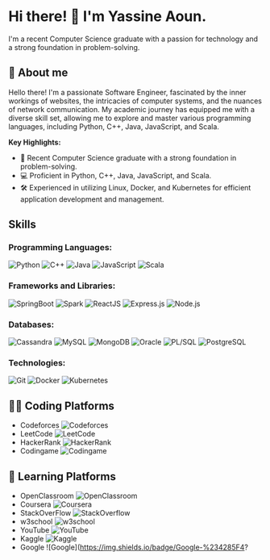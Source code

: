 # Hi there! 👋 I'm Yassine Aoun.

I'm a recent Computer Science graduate with a passion for technology and a strong foundation in problem-solving.

## 💬 About me 

Hello there! I'm a passionate Software Engineer, fascinated by the inner workings of websites, the intricacies of computer systems, and the nuances of network communication. My academic journey has equipped me with a diverse skill set, allowing me to explore and master various programming languages, including Python, C++, Java, JavaScript, and Scala.

**Key Highlights:**
- 🚀 Recent Computer Science graduate with a strong foundation in problem-solving.
- 💻 Proficient in Python, C++, Java, JavaScript, and Scala.
- 🛠️ Experienced in utilizing Linux, Docker, and Kubernetes for efficient application development and management.

## Skills

### Programming Languages:
![Python](https://img.shields.io/badge/Python-blue?style=for-the-badge&logo=python&logoWidth=30)
![C++](https://img.shields.io/badge/C++-orange?style=for-the-badge&logo=c%2B%2B&logoWidth=30)
![Java](https://img.shields.io/badge/Java-orange?style=for-the-badge&logo=java&logoWidth=30)
![JavaScript](https://img.shields.io/badge/JavaScript-orange?style=for-the-badge&logo=javascript&logoWidth=30)
![Scala](https://img.shields.io/badge/Scala-orange?style=for-the-badge&logo=scala&logoWidth=30)

### Frameworks and Libraries:
![SpringBoot](https://img.shields.io/badge/SpringBoot-green?style=for-the-badge&logo=spring&logoWidth=30)
![Spark](https://img.shields.io/badge/Spark-yellow?style=for-the-badge&logo=apache-spark&logoWidth=30)
![ReactJS](https://img.shields.io/badge/ReactJS-blue?style=for-the-badge&logo=react&logoWidth=30)
![Express.js](https://img.shields.io/badge/Express.js-grey?style=for-the-badge&logo=express&logoWidth=30)
![Node.js](https://img.shields.io/badge/Node.js-green?style=for-the-badge&logo=node.js&logoWidth=30)

### Databases:
![Cassandra](https://img.shields.io/badge/Cassandra-purple?style=for-the-badge&logo=apache-cassandra&logoWidth=30)
![MySQL](https://img.shields.io/badge/MySQL-blue?style=for-the-badge&logo=mysql&logoWidth=30)
![MongoDB](https://img.shields.io/badge/MongoDB-green?style=for-the-badge&logo=mongodb&logoWidth=30)
![Oracle](https://img.shields.io/badge/Oracle-red?style=for-the-badge&logo=oracle&logoWidth=30)
![PL/SQL](https://img.shields.io/badge/PLSQL-red?style=for-the-badge&logo=oracle&logoWidth=30)
![PostgreSQL](https://img.shields.io/badge/PostgreSQL-blue?style=for-the-badge&logo=postgresql&logoWidth=30)

### Technologies:
![Git](https://img.shields.io/badge/Git-black?style=for-the-badge&logo=git&logoWidth=30)
![Docker](https://img.shields.io/badge/Docker-blue?style=for-the-badge&logo=docker&logoWidth=30)
![Kubernetes](https://img.shields.io/badge/Kubernetes-blue?style=for-the-badge&logo=kubernetes&logoWidth=30)

## 👨‍💻 Coding Platforms

- Codeforces ![Codeforces](https://img.shields.io/badge/Codeforces-%23FF5733?style=for-the-badge&logo=codeforces&logoWidth=30)
- LeetCode ![LeetCode](https://img.shields.io/badge/LeetCode-%23FFA500?style=for-the-badge&logo=leetcode&logoWidth=30)
- HackerRank ![HackerRank](https://img.shields.io/badge/HackerRank-%2328A745?style=for-the-badge&logo=hackerrank&logoWidth=30)
- Codingame ![Codingame](https://img.shields.io/badge/Codingame-%233D3D3D?style=for-the-badge&logo=codingame&logoWidth=30)

## 📙 Learning Platforms

- OpenClassroom ![OpenClassroom](https://img.shields.io/badge/OpenClassroom-%233D3D3D?style=for-the-badge&logo=openclassroom&logoWidth=30)
- Coursera ![Coursera](https://img.shields.io/badge/Coursera-%230056D2?style=for-the-badge&logo=coursera&logoWidth=30)
- StackOverFlow ![StackOverflow](https://img.shields.io/badge/StackOverflow-%23F48024?style=for-the-badge&logo=stackoverflow&logoWidth=30)
- w3school ![w3school](https://img.shields.io/badge/w3school-%233D3D3D?style=for-the-badge&logo=w3schools&logoWidth=30)
- YouTube ![YouTube](https://img.shields.io/badge/YouTube-%23FF0000?style=for-the-badge&logo=youtube&logoWidth=30)
- Kaggle ![Kaggle](https://img.shields.io/badge/Kaggle-%2320BEFF?style=for-the-badge&logo=kaggle&logoWidth=30)
- Google ![Google](https://img.shields.io/badge/Google-%234285F4?
